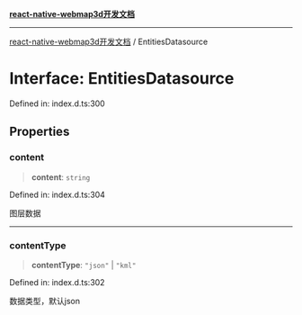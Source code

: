 [**react-native-webmap3d开发文档**](../README.md)

***

[react-native-webmap3d开发文档](../globals.md) / EntitiesDatasource

# Interface: EntitiesDatasource

Defined in: index.d.ts:300

## Properties

### content

> **content**: `string`

Defined in: index.d.ts:304

图层数据

***

### contentType

> **contentType**: `"json"` \| `"kml"`

Defined in: index.d.ts:302

数据类型，默认json
